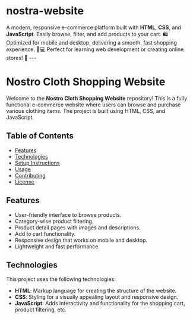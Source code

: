 # nostra-website
A modern, responsive e-commerce platform built with **HTML**, **CSS**, and **JavaScript**. Easily browse, filter, and add products to your cart. 🛍️ Optimized for mobile and desktop, delivering a smooth, fast shopping experience. 📱💻 Perfect for learning web development or creating online stores! 🚀  ---
# Nostro Cloth Shopping Website

Welcome to the **Nostro Cloth Shopping Website** repository! This is a fully functional e-commerce website where users can browse and purchase various clothing items. The project is built using HTML, CSS, and JavaScript.

## Table of Contents
- [Features](#features)
- [Technologies](#technologies)
- [Setup Instructions](#setup-instructions)
- [Usage](#usage)
- [Contributing](#contributing)
- [License](#license)

## Features
- User-friendly interface to browse products.
- Category-wise product filtering.
- Product detail pages with images and descriptions.
- Add to cart functionality.
- Responsive design that works on mobile and desktop.
- Lightweight and fast performance.

## Technologies
This project uses the following technologies:
- **HTML**: Markup language for creating the structure of the website.
- **CSS**: Styling for a visually appealing layout and responsive design.
- **JavaScript**: Adds interactivity and functionality for the shopping cart, product filtering, etc.
